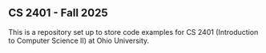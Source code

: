 ## CS 2401 - Fall 2025  
This is a repository set up to store code examples for CS 2401 (Introduction to Computer Science II) at Ohio University.
